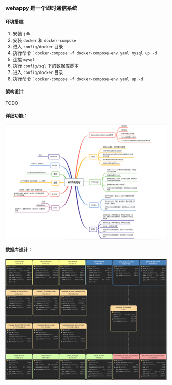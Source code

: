 ### wehappy 是一个即时通信系统

#### 环境搭建

1. 安装 `jdk`
2. 安装 `docker` 和 `docker-compose`
3. 进入 `config/docker` 目录
4. 执行命令：`docker-compose -f docker-compose-env.yaml mysql up -d`
5. 连接 `mysql`
6. 执行 `config/sql` 下的数据库脚本
7. 进入 `config/docker` 目录
8. 执行命令：`docker-compose -f docker-compose-env.yaml up -d`

#### 架构设计

TODO


#### 详细功能：

![image-20201021005206013](doc/image/image-20201021005206013.png)

#### 数据库设计：

![image-20201021231238096](doc/image/image-20201021231238096.png)

